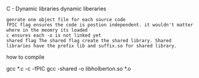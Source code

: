 C - Dynamic libraries
dynamic liberaries

    genrate one object file for each source code
    fPIC flag ensures the code is postion independent. it wouldn't matter where in the meomry its loaded
    c ensures each -o is not linked yet
    shared flag The shared flag create the shared library. Shared libraries have the prefix lib and suffix.so for shared library.

how to compile

gcc *.c -c -fPIC
gcc -shared -o libholberton.so *.o
